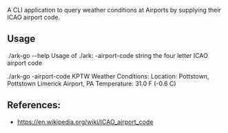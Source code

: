A CLI application to query weather conditions at Airports by supplying their ICAO airport code.

## Usage

./ark-go --help
Usage of ./ark:
  -airport-code string
             the four letter ICAO airport code

./ark-go -airport-code KPTW
Weather Conditions:
     Location: Pottstown, Pottstown Limerick Airport, PA
     Temperature: 31.0 F (-0.6 C)

## References:
  - https://en.wikipedia.org/wiki/ICAO_airport_code
